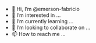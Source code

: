 - 👋 Hi, I’m @emerson-fabricio
- 👀 I’m interested in ...
- 🌱 I’m currently learning ...
- 💞️ I’m looking to collaborate on ...
- 📫 How to reach me ...

<!---
emerson-fabricio/emerson-fabricio is a ✨ special ✨ repository because its `README.md` (this file) appears on your GitHub profile.
You can click the Preview link to take a look at your changes.
--->
